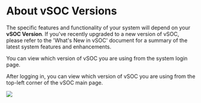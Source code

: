 # About vSOC Versions

The specific features and functionality of your system will depend on your  **vSOC Version**.  If you've recently upgraded to a new version of vSOC, please refer to the 'What's New in vSOC' document for a summary of the latest system features and enhancements.

You can view which version of vSOC you are using from the system login page.

After logging in, you can view which version of vSOC you are using from the top-left corner of the vSOC main page.
  
![](https://gsstage.d3securityonline.com/VSOC/WebHelp/media/versionmainpage_1.png)